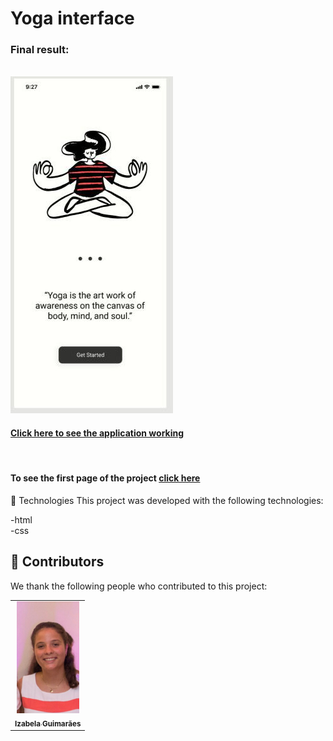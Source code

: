 # Yoga interface 





<h3>Final result:</h3>
<br>
<img src="./assets/result 2.jpeg" alt="Application result ">
<br>

<h4><a href="https://izabela-guimaraes.github.io/yoga-interface-2/" target="blank">Click here to see the application working</a></h4>

<br>

<h4>To see the first page of the project <a href="https://github.com/izabela-guimaraes/yoga-interface" target="blank">click here</a></h4>

🚀 Technologies
This project was developed with the following technologies:
<br>

-html
<br>
-css


## 🤝 Contributors

We thank the following people who contributed to this project:


<table>
  <tr>
    <td align="center">
      <a href="#">
        <img width="100em" src="./assets/izabela guimaraes..jpeg"/><br>
        <sub>
          <b>Izabela Guimarães</b>
        </sub>
      </a>
    </td>
  
</table>


 

